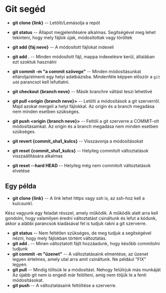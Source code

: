# Git segéd

- <strong>git clone {link}</strong> -- Letölti/Lemásolja a repót
- <strong>git status</strong> -- Állapot megjelenítésére alkalmas. Segítségével meg lehet tekinteni, hogy mely fájlok újak, módosítottak vagy töröltek
- <strong>git add {fáj neve}</strong> -- A módosított fájlokat indexeli
- <strong>git add .</strong> -- Minden módosított fájl, mappa indexelésre kerül, általában ezt szoktuk használni

- <strong>git commit -m "a commit szövege"</strong> -- Minden módosításunkat eltárolja/elmenti egy helyi adatbázisba. Mindenféle képpen először a `git add` parancsot kell lefuttatni.

- <strong>git checkout {branch neve}</strong> -- Másik branchre váltást teszi lehetővé
- <strong>git pull <origin {branch neve}></strong> -- Letölti a módosítások a git szerverről. Majd azokat mergeli a helyi fájlokkal. Az origin és a branch megadása nem minden esetben szükséges.
- <strong>git push <origin {branch neve}></strong> -- Feltöli a git szerverre a COMMIT-olt módosításainkat. Az origin és a branch megadása nem minden esetben szükséges.
- <strong>git revert {commit_sha1_kulcs}</strong> -- Visszavonja a módosításokat
- <strong>git reset {commit_sha1_kulcs}</strong> -- Helyileg commitolt változtatások visszaállítására alkalmas
- <strong>git reset --hard HEAD</strong> -- Helyileg még nem commitolt változtatások elvetése

## Egy példa
- <strong>git clone {link}</strong> -- A link lehet https vagy ssh is, az ssh-hoz kell a kulcsunk\

Kész vagyunk egy feladat résszel, amely működik. A működik alatt arra kell gondolni, hogy valamilyen éredni változtatást csináltunk és lefut a kódunk, akkor a alábbi parancsok kiadásával fel is tudjuk rakni a git szerverre.

- <strong>git status</strong> -- Nem feltétlen szükséges, de meg tudjuk a segítségével nézni, hogy mely fájlokban történt változtatás.
- <strong>git add .</strong> -- Minen változtatott fájlt hozzáadunk, hogy később commitolni tudjunk
- <strong>git commit -m "üzenet"</strong> -- A változtatásaink elmentése, az üzenet legyen értelmes, amely utal arra amit csináltunk. Ne például "FIX" legyen.
- <strong>git pull</strong> -- Mindig töltsük le a módosítást. Nehogy felülírjuk más munkáját Az újabb git nem is engedi már felölteni, amíg nem töljük le a fenti módosításokat. 
- <strong>git push</strong> -- A változtatásaink feltöltése a szerverre.
